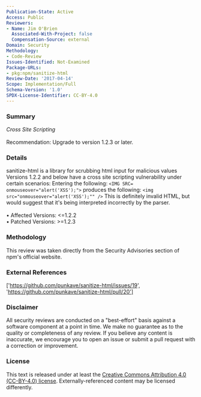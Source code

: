 ```yaml
---
Publication-State: Active
Access: Public
Reviewers:
- Name: Jim O'Brien
  Associated-With-Project: false
  Compensation-Source: external
Domain: Security
Methodology:
- Code-Review
Issues-Identified: Not-Examined
Package-URLs:
- pkg:npm/sanitize-html
Review-Date: '2017-04-14'
Scope: Implementation/Full
Schema-Version: '1.0'
SPDX-License-Identifier: CC-BY-4.0
---
```

### Summary
*Cross Site Scripting*<br><br>Recommendation: Upgrade to version 1.2.3 or later.
### Details
sanitize-html is a library for scrubbing html input for malicious values Versions 1.2.2 and below have a cross site scripting vulnerability under certain scenarios:  Entering the following:  `<IMG SRC= onmouseover="alert('XSS');">` produces the following:  `<img src="onmouseover="alert('XSS');"" />` This is definitely invalid HTML, but would suggest that it's being interpreted incorrectly by the parser.
<br><br>• Affected Versions: <=1.2.2
<br>• Patched Versions: >=1.2.3
### Methodology
This review was taken directly from the Security Advisories section of npm's official website.
### External References
['https://github.com/punkave/sanitize-html/issues/19', 'https://github.com/punkave/sanitize-html/pull/20']
### Disclaimer
All security reviews are conducted on a "best-effort" basis against a software component at a point in time. We make no guarantee as to the quality or completeness of any review. If you believe any content is inaccurate, we encourage you to open an issue or submit a pull request with a correction or improvement.
### License
This text is released under at least the [Creative Commons Attribution 4.0 (CC-BY-4.0) license](https://creativecommons.org/licenses/by/4.0/legalcode.txt). Externally-referenced content may be licensed differently.
